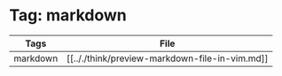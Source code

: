 # Tag: markdown
| Tags | File|
|------|-----|
|markdown|[[.././think/preview-markdown-file-in-vim.md]]|
